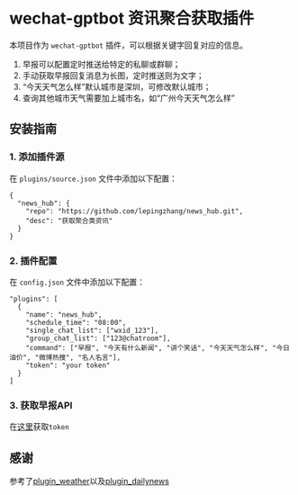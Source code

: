 # wechat-gptbot 资讯聚合获取插件

本项目作为 `wechat-gptbot` 插件，可以根据关键字回复对应的信息。

1. 早报可以配置定时推送给特定的私聊或群聊；
2. 手动获取早报回复消息为长图，定时推送则为文字；
3. “今天天气怎么样”默认城市是深圳，可修改默认城市；
4. 查询其他城市天气需要加上城市名，如“广州今天天气怎么样”

## 安装指南

### 1. 添加插件源
在 `plugins/source.json` 文件中添加以下配置：
```
{
  "news_hub": {
    "repo": "https://github.com/lepingzhang/news_hub.git",
    "desc": "获取聚合类资讯"
  }
}
```

### 2. 插件配置
在 `config.json` 文件中添加以下配置：
```
"plugins": [
  {
    "name": "news_hub",
    "schedule_time": "08:00",
    "single_chat_list": ["wxid_123"],
    "group_chat_list": ["123@chatroom"],
    "command": ["早报", "今天有什么新闻", "讲个笑话", "今天天气怎么样", "今日油价", "微博热搜", "名人名言"],
    "token": "your token"
  }
]
```

### 3. 获取早报API
在[这里](https://alapi.cn/api/view/93)获取`token`

## 感谢
参考了[plugin_weather](https://github.com/iuiaoin/plugin_weather)以及[plugin_dailynews](https://github.com/goxofy/plugin_dailynews)
